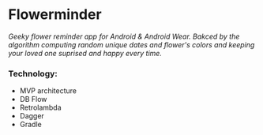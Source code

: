 # Flowerminder

_Geeky flower reminder app for Android & Android Wear. Bakced by the algorithm computing random unique dates and flower's colors and keeping your loved one suprised and happy every time._

### Technology:
* MVP architecture
* DB Flow
* Retrolambda
* Dagger
* Gradle
